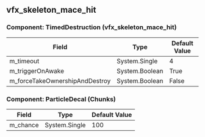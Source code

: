 ## vfx_skeleton_mace_hit

### Component: TimedDestruction (vfx_skeleton_mace_hit)

|Field|Type|Default Value|
|-----|----|-------------|
|m_timeout|System.Single|4|
|m_triggerOnAwake|System.Boolean|True|
|m_forceTakeOwnershipAndDestroy|System.Boolean|False|

### Component: ParticleDecal (Chunks)

|Field|Type|Default Value|
|-----|----|-------------|
|m_chance|System.Single|100|

